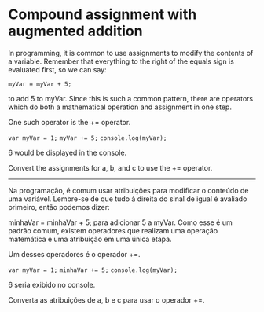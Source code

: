 # Compound assignment with augmented addition

In programming, it is common to use assignments to modify the contents of a variable. Remember that everything to the right of the equals sign is evaluated first, so we can say:

`myVar = myVar + 5;`

to add 5 to myVar. Since this is such a common pattern, there are operators which do both a mathematical operation and assignment in one step.

One such operator is the += operator.

`var myVar = 1;`
`myVar += 5;`
`console.log(myVar);`

6 would be displayed in the console.

Convert the assignments for a, b, and c to use the += operator.

---

Na programação, é comum usar atribuições para modificar o conteúdo de uma variável. Lembre-se de que tudo à direita do sinal de igual é avaliado primeiro, então podemos dizer:

minhaVar = minhaVar + 5;
para adicionar 5 a myVar. Como esse é um padrão comum, existem operadores que realizam uma operação matemática e uma atribuição em uma única etapa.

Um desses operadores é o operador +=.

`var myVar = 1;`
`minhaVar += 5;`
`console.log(myVar);`

6 seria exibido no console.

Converta as atribuições de a, b e c para usar o operador +=.

